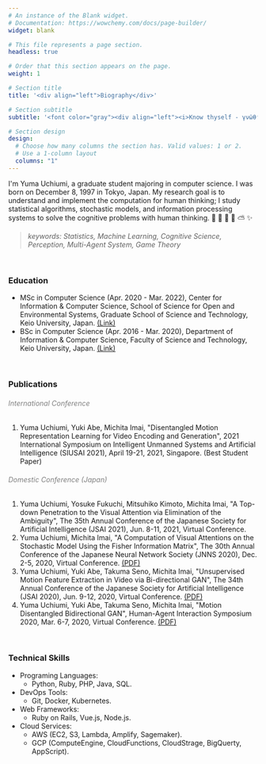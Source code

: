```yaml
---
# An instance of the Blank widget.
# Documentation: https://wowchemy.com/docs/page-builder/
widget: blank

# This file represents a page section.
headless: true

# Order that this section appears on the page.
weight: 1

# Section title
title: '<div align="left">Biography</div>'

# Section subtitle
subtitle: '<font color="gray"><div align="left"><i>Know thyself - γνῶθι σεαυτόν</i></div></font>'

# Section design
design:
  # Choose how many columns the section has. Valid values: 1 or 2.
  # Use a 1-column layout
  columns: "1"
---
```

I'm Yuma Uchiumi, a graduate student majoring in computer science. 
I was born on December 8, 1997 in Tokyo, Japan. 
My research goal is to understand and implement the computation for human thinking;
I study statistical algorithms, stochastic models, and information processing systems to solve the cognitive problems with human thinking.
&#x1f47b; &#x1f36d; &#x1f984; &#x1f308; &#x26c5; &#x2728;
> <i>keywords: Statistics, Machine Learning, Cognitive Science, Perception, Multi-Agent System, Game Theory<br></i>

<br>

### Education

- MSc in Computer Science (Apr. 2020 - Mar. 2022), Center for Information & Computer Science, School of Science for Open and Environmental Systems, Graduate School of Science and Technology, Keio University, Japan. [(Link)](https://www.st.keio.ac.jp/en/departments/open/info.html)
- BSc in Computer Science (Apr. 2016 - Mar. 2020), Department of Information & Computer Science, Faculty of Science and Technology, Keio University, Japan. [(Link)](https://www.st.keio.ac.jp/en/departments/faculty/ics.html)

<br>

### Publications

###### <font color="gray"><i class="fas fa-caret-right"></i> International Conference</font>

1. Yuma Uchiumi, Yuki Abe, Michita Imai,
"Disentangled Motion Representation Learning for Video Encoding and Generation",
2021 International Symposium on Intelligent Unmanned Systems and Artificial Intelligence (SIUSAI 2021), April 19-21, 2021, Singapore. (Best Student Paper)

###### <font color="gray"><i class="fas fa-caret-right"></i> Domestic Conference (Japan)</font>

1. Yuma Uchiumi, Yosuke Fukuchi, Mitsuhiko Kimoto, Michita Imai,
"A Top-down Penetration to the Visual Attention via Elimination of the Ambiguity",
The 35th Annual Conference of the Japanese Society for Artificial Intelligence (JSAI 2021), Jun. 8-11, 2021, Virtual Conference.
1. Yuma Uchiumi, Michita Imai,
"A Computation of Visual Attentions on the Stochastic Model Using the Fisher Information Matrix",
The 30th Annual Conference of the Japanese Neural Network Society (JNNS 2020), Dec. 2-5, 2020, Virtual Conference.
[(PDF)](https://drive.google.com/file/d/1slhR-bAkC3M1dUPb6Aaw5tF1alxQ-sMo/view?usp=sharing)
1. Yuma Uchiumi, Yuki Abe, Takuma Seno, Michita Imai,
"Unsupervised Motion Feature Extraction in Video via Bi-directional GAN",
The 34th Annual Conference of the Japanese Society for Artificial Intelligence (JSAI 2020), Jun. 9-12, 2020, Virtual Conference.
[(PDF)](https://www.jstage.jst.go.jp/article/pjsai/JSAI2020/0/JSAI2020_1I5GS204/_pdf/-char/ja)
1. Yuma Uchiumi, Yuki Abe, Takuma Seno, Michita Imai,
"Motion Disentangled Bidirectional GAN",
Human-Agent Interaction Symposium 2020, Mar. 6-7, 2020, Virtual Conference.
[(PDF)](http://hai-conference.net/symp2020/proceedings/pdf/P-9.pdf)

<br>

### Technical Skills

* Programing Languages:
  - Python, Ruby, PHP, Java, SQL.
* DevOps Tools:
  - Git, Docker, Kubernetes.
* Web Frameworks:
  - Ruby on Rails, Vue.js, Node.js.
* Cloud Services:
  - AWS (EC2, S3, Lambda, Amplify, Sagemaker).
  - GCP (ComputeEngine, CloudFunctions, CloudStrage, BigQuerty, AppScript).
